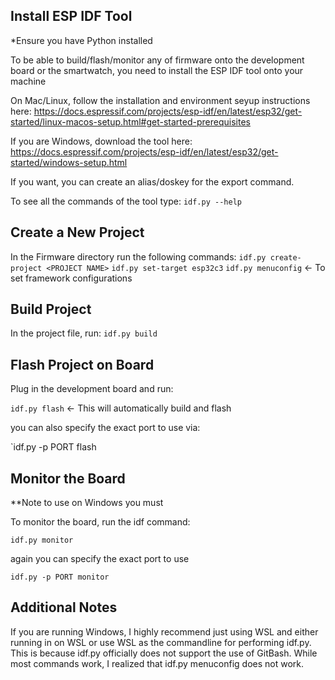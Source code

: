## Install ESP IDF Tool 

*Ensure you have Python installed

To be able to build/flash/monitor any of firmware onto the development board or the smartwatch, you need to install the ESP IDF tool onto your machine

On Mac/Linux, follow the installation and environment seyup instructions here: https://docs.espressif.com/projects/esp-idf/en/latest/esp32/get-started/linux-macos-setup.html#get-started-prerequisites 

If you are Windows, download the tool here: https://docs.espressif.com/projects/esp-idf/en/latest/esp32/get-started/windows-setup.html

If you want, you can create an alias/doskey for the export command.

To see all the commands of the tool type: `idf.py --help`

## Create a New Project

In the Firmware directory run the following commands:
`idf.py create-project <PROJECT NAME>`
`idf.py set-target esp32c3`
`idf.py menuconfig` <- To set framework configurations

## Build Project

In the project file, run:
`idf.py build` 

## Flash Project on Board

Plug in the development board and run:

`idf.py flash` <- This will automatically build and flash

you can also specify the exact port to use via:

`idf.py -p PORT flash

## Monitor the Board 

**Note to use on Windows you must 

To monitor the board, run the idf command:

`idf.py monitor`

again you can specify the exact port to use 

`idf.py -p PORT monitor`

## Additional Notes 

If you are running Windows, I highly recommend just using WSL and either running in on WSL or use WSL as the commandline for performing idf.py. This is because idf.py officially does not support the use of GitBash. While most commands work, I realized that idf.py menuconfig does not work. 
